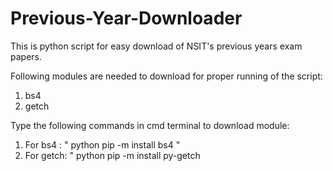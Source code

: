 # Previous-Year-Downloader
This is python script for easy download of NSIT's previous years exam papers.

Following modules are needed to download for proper running of the script:
1. bs4
2. getch

Type the following commands in cmd terminal to download module: 

1. For bs4 : " python pip -m install bs4 "
2. For getch: " python pip -m install py-getch
